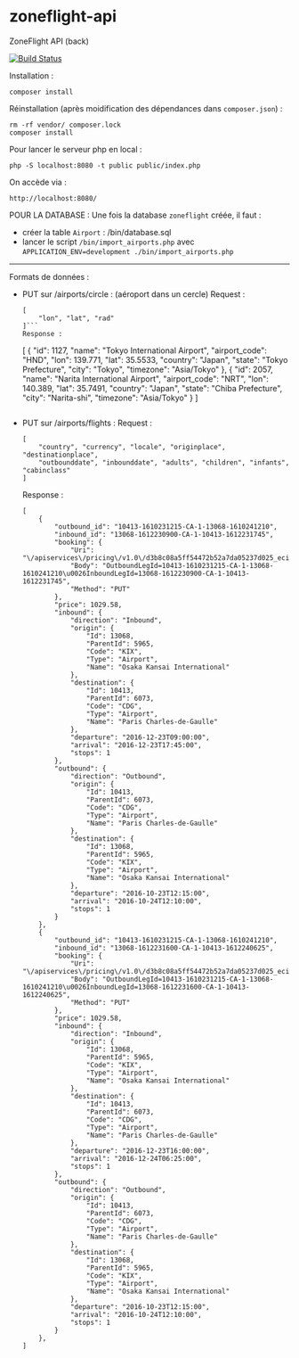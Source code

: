 # zoneflight-api
ZoneFlight API (back)

[![Build Status](https://travis-ci.org/staciekith/zoneflight-api.png)](https://travis-ci.org/staciekith/zoneflight-api)

Installation :
```
composer install
```

Réinstallation (après moidification des dépendances dans `composer.json`) :
```
rm -rf vendor/ composer.lock
composer install
```

Pour lancer le serveur php en local :
```
php -S localhost:8080 -t public public/index.php
```


On accède via :
```
http://localhost:8080/
```



POUR LA DATABASE :
Une fois la database `zoneflight` créée, il faut :
- créer la table `Airport` : /bin/database.sql
- lancer le script `/bin/import_airports.php` avec `APPLICATION_ENV=development ./bin/import_airports.php`

--------------------------------------------------------------------------------------------------------------

Formats de données :

- PUT sur /airports/circle : (aéroport dans un cercle)
    Request :
    ```
    [
        "lon", "lat", "rad"
    ]```
    Response :
    ```
    [
        {
            "id": 1127,
            "name": "Tokyo International Airport",
            "airport_code": "HND",
            "lon": 139.771,
            "lat": 35.5533,
            "country": "Japan",
            "state": "Tokyo Prefecture",
            "city": "Tokyo",
            "timezone": "Asia\/Tokyo"
        },
        {
            "id": 2057,
            "name": "Narita International Airport",
            "airport_code": "NRT",
            "lon": 140.389,
            "lat": 35.7491,
            "country": "Japan",
            "state": "Chiba Prefecture",
            "city": "Narita-shi",
            "timezone": "Asia\/Tokyo"
        }
    ]
    ```

- PUT sur /airports/flights :
    Request :
    ```
    [
        "country", "currency", "locale", "originplace", "destinationplace",
        "outbounddate", "inbounddate", "adults", "children", "infants", "cabinclass"
    ]
    ```
    Response :
    ```
    [
        {
            "outbound_id": "10413-1610231215-CA-1-13068-1610241210",
            "inbound_id": "13068-1612230900-CA-1-10413-1612231745",
            "booking": {
                "Uri": "\/apiservices\/pricing\/v1.0\/d3b8c08a5ff54472b52a7da05237d025_ecilpojl_DCE634A426CBDA30CE7EA3E9068CD053\/booking",
                "Body": "OutboundLegId=10413-1610231215-CA-1-13068-1610241210\u0026InboundLegId=13068-1612230900-CA-1-10413-1612231745",
                "Method": "PUT"
            },
            "price": 1029.58,
            "inbound": {
                "direction": "Inbound",
                "origin": {
                    "Id": 13068,
                    "ParentId": 5965,
                    "Code": "KIX",
                    "Type": "Airport",
                    "Name": "Osaka Kansai International"
                },
                "destination": {
                    "Id": 10413,
                    "ParentId": 6073,
                    "Code": "CDG",
                    "Type": "Airport",
                    "Name": "Paris Charles-de-Gaulle"
                },
                "departure": "2016-12-23T09:00:00",
                "arrival": "2016-12-23T17:45:00",
                "stops": 1
            },
            "outbound": {
                "direction": "Outbound",
                "origin": {
                    "Id": 10413,
                    "ParentId": 6073,
                    "Code": "CDG",
                    "Type": "Airport",
                    "Name": "Paris Charles-de-Gaulle"
                },
                "destination": {
                    "Id": 13068,
                    "ParentId": 5965,
                    "Code": "KIX",
                    "Type": "Airport",
                    "Name": "Osaka Kansai International"
                },
                "departure": "2016-10-23T12:15:00",
                "arrival": "2016-10-24T12:10:00",
                "stops": 1
            }
        },
        {
            "outbound_id": "10413-1610231215-CA-1-13068-1610241210",
            "inbound_id": "13068-1612231600-CA-1-10413-1612240625",
            "booking": {
                "Uri": "\/apiservices\/pricing\/v1.0\/d3b8c08a5ff54472b52a7da05237d025_ecilpojl_DCE634A426CBDA30CE7EA3E9068CD053\/booking",
                "Body": "OutboundLegId=10413-1610231215-CA-1-13068-1610241210\u0026InboundLegId=13068-1612231600-CA-1-10413-1612240625",
                "Method": "PUT"
            },
            "price": 1029.58,
            "inbound": {
                "direction": "Inbound",
                "origin": {
                    "Id": 13068,
                    "ParentId": 5965,
                    "Code": "KIX",
                    "Type": "Airport",
                    "Name": "Osaka Kansai International"
                },
                "destination": {
                    "Id": 10413,
                    "ParentId": 6073,
                    "Code": "CDG",
                    "Type": "Airport",
                    "Name": "Paris Charles-de-Gaulle"
                },
                "departure": "2016-12-23T16:00:00",
                "arrival": "2016-12-24T06:25:00",
                "stops": 1
            },
            "outbound": {
                "direction": "Outbound",
                "origin": {
                    "Id": 10413,
                    "ParentId": 6073,
                    "Code": "CDG",
                    "Type": "Airport",
                    "Name": "Paris Charles-de-Gaulle"
                },
                "destination": {
                    "Id": 13068,
                    "ParentId": 5965,
                    "Code": "KIX",
                    "Type": "Airport",
                    "Name": "Osaka Kansai International"
                },
                "departure": "2016-10-23T12:15:00",
                "arrival": "2016-10-24T12:10:00",
                "stops": 1
            }
        },
    ]
    ```
